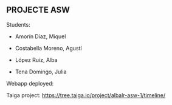 ## PROJECTE ASW

Students:

* Amorín Díaz, Miquel

* Costabella Moreno, Agustí
  
* López Ruiz, Alba

* Tena Domingo, Julia


Webapp deployed: 

Taiga project: <https://tree.taiga.io/project/albalr-asw-1/timeline/>
